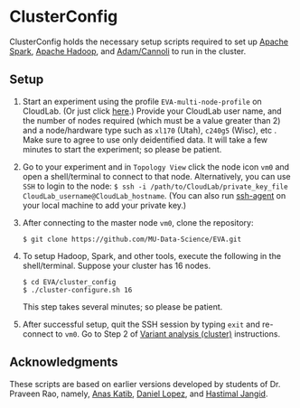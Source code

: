 # ClusterConfig

ClusterConfig holds the necessary setup scripts required to set up [Apache Spark](https://spark.apache.org), [Apache Hadoop](https://hadoop.apache.org), and [Adam/Cannoli](http://bdgenomics.org/) to run in the cluster.

## Setup
1. Start an experiment using the profile `EVA-multi-node-profile` on CloudLab. (Or just click [here](https://www.cloudlab.us/p/EVA-public/EVA-multi-node-profile).)
Provide your CloudLab user name, and the number of nodes required (which must be a value greater than 2) and a node/hardware type such as `xl170` (Utah), `c240g5` (Wisc), etc . Make sure to agree to use only deidentified data.
It will take a few minutes to start the experiment; so please be patient.

2. Go to your experiment and in `Topology View` click the node icon
   `vm0` and open a shell/terminal to connect to that node.
   Alternatively, you can use `SSH` to login to the node: `$ ssh -i
   /path/to/CloudLab/private_key_file
   CloudLab_username@CloudLab_hostname`. (You can also run
   [ssh-agent](https://www.ssh.com/ssh/agent) on your local machine to
   add your private key.)
3. After connecting to the master node `vm0`, clone the repository:
   ```
   $ git clone https://github.com/MU-Data-Science/EVA.git
   ```

4. To setup Hadoop, Spark, and other tools, execute the following in the shell/terminal. Suppose your cluster has 16 nodes.
   ```
   $ cd EVA/cluster_config
   $ ./cluster-configure.sh 16
   ```
   This step takes several minutes; so please be patient.

5. After successful setup, quit the SSH session by typing `exit` and
   re-connect to `vm0`. Go to Step 2 of
   [Variant analysis (cluster)](https://github.com/MU-Data-Science/EVA/blob/master/README.md#running-variant-analysis-on-a-cluster-of-cloudlab-nodes)
   instructions.

## Acknowledgments
These scripts are based on earlier versions developed by students of Dr. Praveen Rao, namely, [Anas Katib](https://github.com/anask), [Daniel Lopez](https://github.com/debarron), and [Hastimal Jangid](https://github.com/hastimal).
